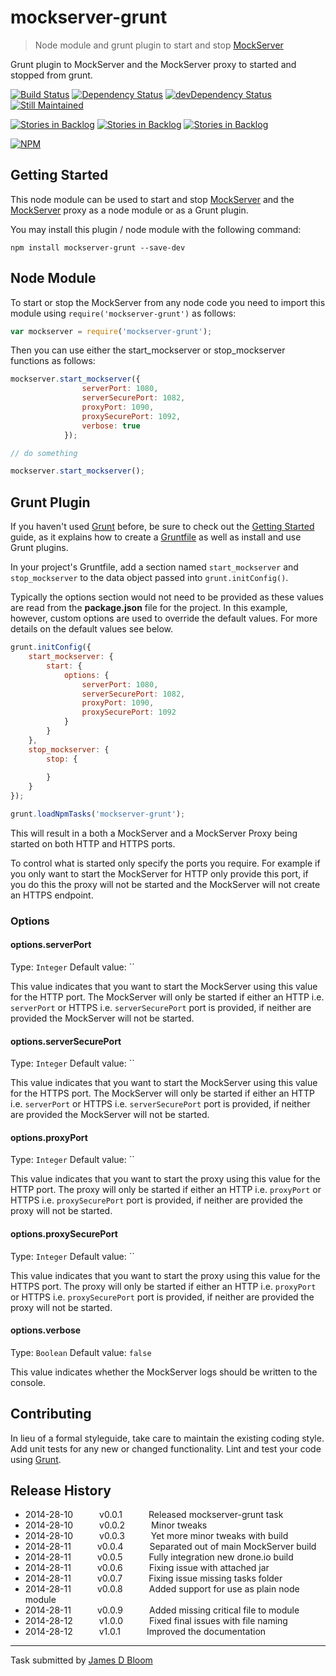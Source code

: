 # mockserver-grunt 

> Node module and grunt plugin to start and stop [MockServer](http://mock-server.com/)

Grunt plugin to MockServer and the MockServer proxy to started and stopped from grunt.

[![Build Status](https://drone.io/github.com/jamesdbloom/mockserver-grunt/status.png)](https://drone.io/github.com/jamesdbloom/mockserver-grunt/latest) [![Dependency Status](https://david-dm.org/jamesdbloom/mockserver-grunt.png)](https://david-dm.org/jamesdbloom/mockserver-grunt) [![devDependency Status](https://david-dm.org/jamesdbloom/mockserver-grunt/dev-status.png)](https://david-dm.org/jamesdbloom/mockserver-grunt#info=devDependencies)
[![Still Maintained](http://stillmaintained.com/jamesdbloom/mockserver.png)](http://stillmaintained.com/jamesdbloom/mockserver) 


[![Stories in Backlog](https://badge.waffle.io/jamesdbloom/mockserver.png?label=proposal&title=Proposals)](https://waffle.io/jamesdbloom/mockserver) [![Stories in Backlog](https://badge.waffle.io/jamesdbloom/mockserver.png?label=ready&title=Ready)](https://waffle.io/jamesdbloom/mockserver) [![Stories in Backlog](https://badge.waffle.io/jamesdbloom/mockserver.png?label=in%20progress&title=In%20Progress)](https://waffle.io/jamesdbloom/mockserver)


[![NPM](https://nodei.co/npm/mockserver-grunt.png?downloads=true&stars=true)](https://nodei.co/npm/mockserver-grunt/)

## Getting Started
This node module can be used to start and stop [MockServer](http://mock-server.com/) and the [MockServer](http://mock-server.com/) proxy as a node module or as a Grunt plugin.

You may install this plugin / node module with the following command:

```shell
npm install mockserver-grunt --save-dev
```

## Node Module

To start or stop the MockServer from any node code you need to import this module using `require('mockserver-grunt')` as follows:

```js
var mockserver = require('mockserver-grunt');
```

Then you can use either the start_mockserver or stop_mockserver functions as follows:

```js
mockserver.start_mockserver({
                serverPort: 1080,
                serverSecurePort: 1082,
                proxyPort: 1090,
                proxySecurePort: 1092,
                verbose: true
            });

// do something

mockserver.start_mockserver();
```

## Grunt Plugin

If you haven't used [Grunt](http://gruntjs.com/) before, be sure to check out the [Getting Started](http://gruntjs.com/getting-started) guide, as it explains how to create a [Gruntfile](http://gruntjs.com/sample-gruntfile) as well as install and use Grunt plugins.

In your project's Gruntfile, add a section named `start_mockserver` and `stop_mockserver` to the data object passed into `grunt.initConfig()`.

Typically the options section would not need to be provided as these values are read from the **package.json** file for the project.  In this example, however, custom options are used to override the default values.  For more details on the default values see below.

```js
grunt.initConfig({
    start_mockserver: {
        start: {
            options: {
                serverPort: 1080,
                serverSecurePort: 1082,
                proxyPort: 1090,
                proxySecurePort: 1092
            }
        }
    },
    stop_mockserver: {
        stop: {
    
        }
    }
});

grunt.loadNpmTasks('mockserver-grunt');
```

This will result in a both a MockServer and a MockServer Proxy being started on both HTTP and HTTPS ports. 

To control what is started only specify the ports you require. For example if you only want to start the MockServer for HTTP only provide this port, if you do this the proxy will not be started and the MockServer will not create an HTTPS endpoint. 

### Options

#### options.serverPort
Type: `Integer`
Default value: ``

This value indicates that you want to start the MockServer using this value for the HTTP port.  The MockServer will only be started if either an HTTP i.e. `serverPort` or HTTPS i.e. `serverSecurePort` port is provided, if neither are provided the MockServer will not be started.

#### options.serverSecurePort
Type: `Integer`
Default value: ``

This value indicates that you want to start the MockServer using this value for the HTTPS port.  The MockServer will only be started if either an HTTP i.e. `serverPort` or HTTPS i.e. `serverSecurePort` port is provided, if neither are provided the MockServer will not be started.

#### options.proxyPort
Type: `Integer`
Default value: ``

This value indicates that you want to start the proxy using this value for the HTTP port.  The proxy will only be started if either an HTTP i.e. `proxyPort` or HTTPS i.e. `proxySecurePort` port is provided, if neither are provided the proxy will not be started.

#### options.proxySecurePort
Type: `Integer`
Default value: ``

This value indicates that you want to start the proxy using this value for the HTTPS port.  The proxy will only be started if either an HTTP i.e. `proxyPort` or HTTPS i.e. `proxySecurePort` port is provided, if neither are provided the proxy will not be started.

#### options.verbose
Type: `Boolean`
Default value: `false`

This value indicates whether the MockServer logs should be written to the console.

## Contributing
In lieu of a formal styleguide, take care to maintain the existing coding style. Add unit tests for any new or changed functionality. Lint and test your code using [Grunt](http://gruntjs.com/).

## Release History
 * 2014-28-10   v0.0.1   Released mockserver-grunt task
 * 2014-28-10   v0.0.2   Minor tweaks
 * 2014-28-10   v0.0.3   Yet more minor tweaks with build
 * 2014-28-11   v0.0.4   Separated out of main MockServer build
 * 2014-28-11   v0.0.5   Fully integration new drone.io build
 * 2014-28-11   v0.0.6   Fixing issue with attached jar
 * 2014-28-11   v0.0.7   Fixing issue missing tasks folder
 * 2014-28-11   v0.0.8   Added support for use as plain node module
 * 2014-28-11   v0.0.9   Added missing critical file to module
 * 2014-28-12   v1.0.0   Fixed final issues with file naming
 * 2014-28-12   v1.0.1   Improved the documentation

---

Task submitted by [James D Bloom](http://blog.jamesdbloom.com)
